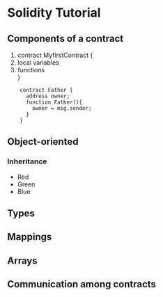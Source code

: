 # Solidity Tutorial #
## Components of a contract ##
1. contract MyfirstContract {
  2. local variables
  3. functions  
}


```solidity
    contract Father {
      address owner;
      function Father(){
        owner = msg.sender;
      }
    }
```
## Object-oriented ##
### Inheritance ###
* Red
* Green
* Blue

## Types ##
## Mappings ##
## Arrays ##
## Communication among contracts ##
